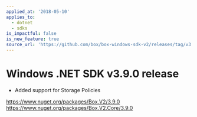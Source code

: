 ```yaml
---
applied_at: '2018-05-10'
applies_to:
  - dotnet
  - sdks
is_impactful: false
is_new_feature: true
source_url: 'https://github.com/box/box-windows-sdk-v2/releases/tag/v3.9.0'
---
```


# Windows .NET SDK v3.9.0 release

- Added support for Storage Policies

https://www.nuget.org/packages/Box.V2/3.9.0
https://www.nuget.org/packages/Box.V2.Core/3.9.0